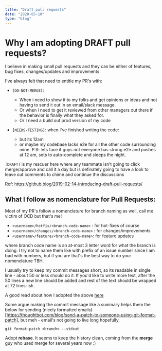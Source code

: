 ```yaml
---
title: "Draft pull requests"
date: "2020-05-10"
type: "blog"
---
```


# Why I am adopting DRAFT pull requests?

I believe in making small pull requests and they can be either of features, bug fixes, changes/updates and improvements.

I've always felt that need to entitle my PR's with:

- `[DO-NOT-MERGE]`:

  - When i need to show it to my folks and get opinions or ideas and not having to send it out in an email/slack message.
  - Or when I need to get it reviewed from other managers out there if the behavior is finally what they asked for.
  - Or I need a build out prod version of my code

- `[NEEDS-TESTING]`: when I've finished writing the code:
  - but its 12am
  - or maybe my codebase lacks e2e for all the other code surrounding mine.
    P.S: lets face it guys not everyone has strong e2e and pushes at 12 am, sets to auto-complete and sleeps the night.

`[DRAFT]` is my rescuer here where any teammate isn't going to click merge/approve and call it a day but is definately going to have a look to leave out comments to chime and continue the discussions

Ref: https://github.blog/2019-02-14-introducing-draft-pull-requests/

## What I follow as nomenclature for Pull Requests:

Most of my PR's follow a nomenclature for branch naming as well, call me victim of OCD but that's me!

- `<username>/hotfix/<branch-code-name>` : for hot-fixes of course
- `<username>/changes/<branch-code-name>` : for changes/improvements
- `<username>/feature/<branch-code-name>`: for feature updates

where branch code name is an at-most 3 letter word for what the branch is doing. I try not to name them like with prefix of an issue number since I am bad with numbers, but if you are that's the best way to do your nomenclature TBH.

I usually try to keep my commit messages short, so its readable in single line - about 50 or less should do it. If you'd like to write more text, after the 50 lines a new line should be added and rest of the text should be wrapped at 72 lines-ish.

A good read about how I adopted the above [here](https://tbaggery.com/2008/04/19/a-note-about-git-commit-messages.html)

Some argue making the commit message like a summary helps them the below for sending (nicely formatted emails)[https://thoughtbot.com/blog/send-a-patch-to-someone-using-git-format-patch], but meh - email's not going to live long hopefully.

```
git format-patch <branch> --stdout
```

Adopt **rebase**. It seems to keep the history clean, coming from the **merge** guy who used merge for several years now :)
